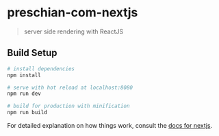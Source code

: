 # preschian-com-nextjs

> server side rendering with ReactJS

## Build Setup

``` bash
# install dependencies
npm install

# serve with hot reload at localhost:8080
npm run dev

# build for production with minification
npm run build
```

For detailed explanation on how things work, consult the [docs for nextjs](https://github.com/zeit/next.js).
